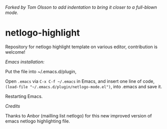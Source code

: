 

*Forked by Tom Olsson to add indentation to bring it closer to a full-blown mode.*

netlogo-highlight
=================

Repository for netlogo highlight template on various editor, contribution is welcome!

*Emacs installation:* 

Put the file into  ~/.emacs.d/plugin,

Open ```.emacs``` via ```C-x C-f ~/.emacs``` in Emacs, and insert one line of code,
```(load-file "~/.emacs.d/plugin/netlogo-mode.el")```, into .emacs and save it. 

Restarting Emacs.

*Credits*

Thanks to Anbor (mailling list netlogo) for this new improved version of emacs netlogo highlighting file.
